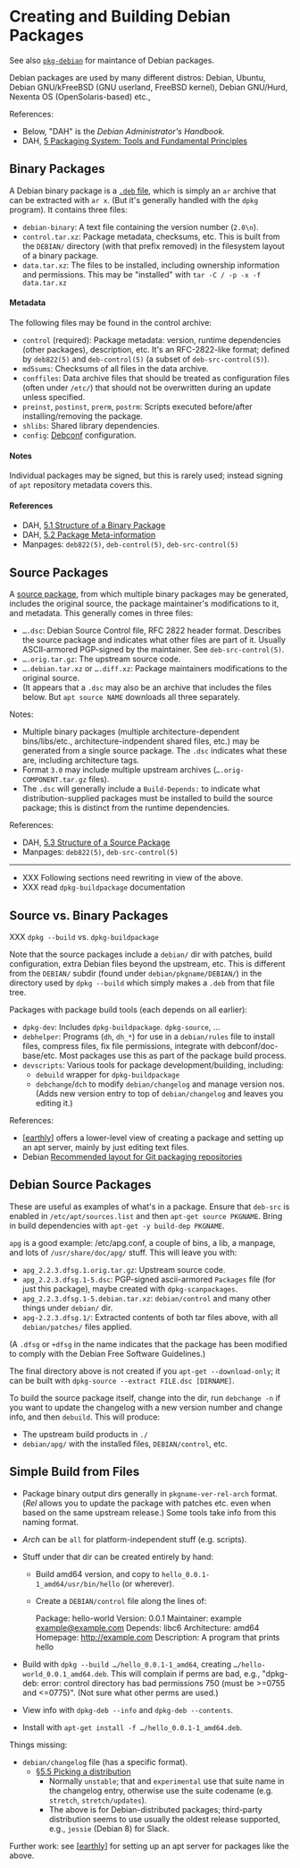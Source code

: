 Creating and Building Debian Packages
=====================================

See also [`pkg-debian`](./pkg-debian.md) for maintance of Debian packages.

Debian packages are used by many different distros: Debian, Ubuntu, Debian
GNU/kFreeBSD (GNU userland, FreeBSD kernel), Debian GNU/Hurd, Nexenta OS
(OpenSolaris-based) etc.,

References:
- Below, "DAH" is the _Debian Administrator's Handbook._
- DAH, [5 Packaging System: Tools and Fundamental Principles][dah5]


Binary Packages
---------------

A Debian binary package is a [`.deb` file], which is simply an `ar` archive
that can be extracted with `ar x`. (But it's generally handled with the
`dpkg` program). It contains three files:
- `debian-binary`: A text file containing the version number (`2.0\n`).
- `control.tar.xz`: Package metadata, checksums, etc. This is built from
  the `DEBIAN/` directory (with that prefix removed) in the filesystem
  layout of a binary package.
- `data.tar.xz`: The files to be installed, including ownership information
  and permissions. This may be "installed" with `tar -C / -p -x -f
  data.tar.xz`

#### Metadata

The following files may be found in the control archive:
- `control` (required): Package metadata: version, runtime dependencies
  (other packages), description, etc. It's an RFC-2822-like format; defined
  by `deb822(5)` and `deb-control(5)` (a subset of `deb-src-control(5)`).
- `md5sums`: Checksums of all files in the data archive.
- `conffiles`: Data archive files that should be treated as configuration
  files (often under `/etc/`) that should not be overwritten during an
  update unless specified.
- `preinst`, `postinst`, `prerm`, `postrm`: Scripts executed before/after
  installing/removing the package.
- `shlibs`: Shared library dependencies.
- `config`: [Debconf] configuration.

#### Notes

Individual packages may be signed, but this is rarely used; instead signing
of `apt` repository metadata covers this.

#### References

- DAH, [5.1 Structure of a Binary Package][dah5.1]
- DAH, [5.2 Package Meta-information][dah5.2]
- Manpages: `deb822(5)`, `deb-control(5)`, `deb-src-control(5)`


Source Packages
---------------

A [source package][dah5.3], from which multiple binary packages may be
generated, includes the original source, the package maintainer's
modifications to it, and metadata. This generally comes in three files:
- `….dsc`: Debian Source Control file, RFC 2822 header format. Describes
  the source package and indicates what other files are part of it. Usually
  ASCII-armored PGP-signed by the maintainer. See `deb-src-control(5)`.
- `….orig.tar.gz`: The upstream source code.
- `….debian.tar.xz` or `….diff.xz`: Package maintainers modifications to
  the original source.
- (It appears that a `.dsc` may also be an archive that includes the files
  below. But `apt source NAME` downloads all three separately.

Notes:
- Multiple binary packages (multiple architecture-dependent bins/libs/etc.,
  architecture-indpendent shared files, etc.) may be generated from a
  single source package. The `.dsc` indicates what these are, including
  architecture tags.
- Format `3.0` may include multiple upstream archives
  (`….orig-COMPONENT.tar.gz` files).
- The `.dsc` will generally include a `Build-Depends:` to indicate what
  distribution-supplied packages must be installed to build the source
  package; this is distinct from the runtime dependencies.

References:
- DAH, [5.3 Structure of a Source Package][dah5.3]
- Manpages: `deb822(5)`, `deb-src-control(5)`


----------------------------------------------------------------------
- XXX Following sections need rewriting in view of the above.
- XXX read `dpkg-buildpackage` documentation

Source vs. Binary Packages
--------------------------

XXX `dpkg --build` vs. `dpkg-buildpackage`

Note that the source packages include a `debian/` dir with patches, build
configuration, extra Debian files beyond the upstream, etc. This is
different from the `DEBIAN/` subdir (found under `debian/pkgname/DEBIAN/`)
in the directory used by `dpkg --build` which simply makes a `.deb` from
that file tree.

Packages with package build tools (each depends on all earlier):
- `dpkg-dev`: Includes `dpkg-buildpackage`. `dpkg-source`, …
- `debhelper`: Programs (`dh`, `dh_*`) for use in a `debian/rules` file to
  install files, compress files, fix file permissions, integrate with
  debconf/doc-base/etc. Most packages use this as part of the package build
  process.
- `devscripts`: Various tools for package development/building, including:
  - `debuild` wrapper for `dpkg-buildpackage`
  - `debchange`/`dch` to modify `debian/changelog` and manage version nos.
    (Adds new version entry to top of `debian/changelog` and leaves you
    editing it.)

References:
- [[earthly]] offers a lower-level view of creating a package and setting
  up an apt server, mainly by just editing text files.
- Debian [Recommended layout for Git packaging repositories][deb-gitlay]


Debian Source Packages
----------------------

These are useful as examples of what's in a package. Ensure that `deb-src`
is enabled in `/etc/apt/sources.list` and then `apt-get source PKGNAME`.
Bring in build dependencies with `apt-get -y build-dep PKGNAME`.

`apg` is a good example: /etc/apg.conf, a couple of bins, a lib, a manpage,
and lots of `/usr/share/doc/apg/` stuff. This will leave you with:

- `apg_2.2.3.dfsg.1.orig.tar.gz`: Upstream source code.
- `apg_2.2.3.dfsg.1-5.dsc`: PGP-signed ascii-armored `Packages` file (for
  just this package), maybe created with `dpkg-scanpackages`.
- `apg_2.2.3.dfsg.1-5.debian.tar.xz`: `debian/control` and many other
  things under `debian/` dir.
- `apg-2.2.3.dfsg.1/`: Extracted contents of both tar files above, with all
  `debian/patches/` files applied.

(A `.dfsg` or `+dfsg` in the name indicates that the package has been
modified to comply with the Debian Free Software Guidelines.)

The final directory above is not created if you `apt-get --download-only`;
it can be built with `dpkg-source --extract FILE.dsc [DIRNAME]`.

To build the source package itself, change into the dir, run `debchange -n`
if you want to update the changelog with a new version number and change
info, and then `debuild`. This will produce:
- The upstream build products in `./`
- `debian/apg/` with the installed files, `DEBIAN/control`, etc.


Simple Build from Files
-----------------------

- Package binary output dirs generally in `pkgname-ver-rel-arch` format.
  (_Rel_ allows you to update the package with patches etc. even when based
  on the same upstream release.) Some tools take info from this naming
  format.
- _Arch_ can be `all` for platform-independent stuff (e.g. scripts).
- Stuff under that dir can be created entirely by hand:
  - Build amd64 version, and copy to  `hello_0.0.1-1_amd64/usr/bin/hello`
    (or wherever).
  - Create a `DEBIAN/control` file along the lines of:

      Package: hello-world
      Version: 0.0.1
      Maintainer: example <example@example.com>
      Depends: libc6
      Architecture: amd64
      Homepage: http://example.com
      Description: A program that prints hello

- Build with `dpkg --build …/hello_0.0.1-1_amd64`, creating
  `…/hello-world_0.0.1_amd64.deb`. This will complain if perms are bad,
  e.g., "dpkg-deb: error: control directory has bad permissions 750 (must
  be >=0755 and <=0775)". (Not sure what other perms are used.)
- View info with `dpkg-deb --info` and `dpkg-deb --contents`.
- Install with `apt-get install -f …/hello_0.0.1-1_amd64.deb`.

Things missing:
- `debian/changelog` file (has a specific format).
  - [§5.5 Picking a distribution][deb-dr-pkgs-dist]
    - Normally `unstable`; that and `experimental` use that suite name in
      the changelog entry, otherwise use the suite codename (e.g.
      `stretch`, `stretch/updates`).
    - The above is for Debian-distributed packages; third-party
      distribution seems to use usually the oldest release supported, e.g.,
      `jessie` (Debian 8) for Slack.

Further work: see [[earthly]] for setting up an apt server for packages
like the above.



<!-------------------------------------------------------------------->
[`.deb` file]: https://en.wikipedia.org/wiki/Deb_(file_format)
[dah5.1]: https://www.debian.org/doc/manuals/debian-handbook/packaging-system.en.html#sect.binary-package-structure
[dah5.2]: https://www.debian.org/doc/manuals/debian-handbook/sect.package-meta-information.en.html
[dah5.3]: https://www.debian.org/doc/manuals/debian-handbook/sect.source-package-structure.en.html
[dah5]: https://www.debian.org/doc/manuals/debian-handbook/packaging-system.en.html
[deb-dr-pkgs-dist]: https://www.debian.org/doc/manuals/developers-reference/pkgs.en.html#distribution
[deb-gitlay]: https://dep-team.pages.debian.net/deps/dep14/
[debconf]: https://en.wikipedia.org/wiki/Debian_configuration_system
[earthly]: https://earthly.dev/blog/creating-and-hosting-your-own-deb-packages-and-apt-repo/
